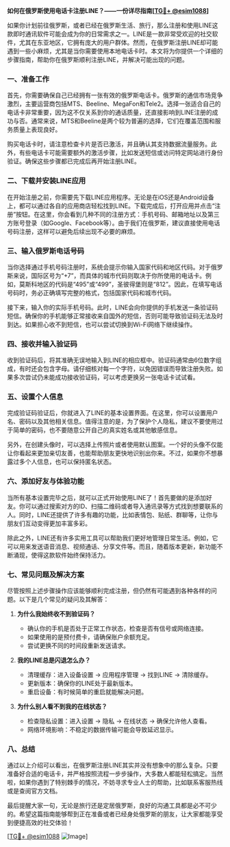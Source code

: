 **如何在俄罗斯使用电话卡注册LINE？——一份详尽指南[[TG💪+ @esim1088](https://t.me/s/esim1088)]**

如果你计划前往俄罗斯，或者已经在俄罗斯生活、旅行，那么注册和使用LINE这款即时通讯软件可能会成为你的日常需求之一。LINE是一款非常受欢迎的社交软件，尤其在东亚地区，它拥有庞大的用户群体。然而，在俄罗斯注册LINE却可能遇到一些小麻烦，尤其是当你需要使用本地电话卡时。本文将为你提供一个详细的步骤指南，帮助你在俄罗斯顺利注册LINE，并解决可能出现的问题。

### 一、准备工作

首先，你需要确保自己已经拥有一张有效的俄罗斯电话卡。俄罗斯的通信市场竞争激烈，主要运营商包括MTS、Beeline、MegaFon和Tele2。选择一张适合自己的电话卡非常重要，因为这不仅关系到你的通话质量，还直接影响到LINE注册的成功与否。通常来说，MTS和Beeline是两个较为普遍的选择，它们在覆盖范围和服务质量上表现良好。

购买电话卡时，请注意检查卡片是否已激活，并且确认其支持数据流量服务。此外，有些电话卡可能需要额外的激活步骤，比如发送短信或访问特定网站进行身份验证。确保这些步骤都已完成后再开始注册LINE。

### 二、下载并安装LINE应用

在开始注册之前，你需要先下载LINE应用程序。无论是在iOS还是Android设备上，都可以通过各自的应用商店轻松找到LINE。下载完成后，打开应用并点击“注册”按钮。在这里，你会看到几种不同的注册方式：手机号码、邮箱地址以及第三方账号登录（如Google、Facebook等）。由于我们在俄罗斯，建议直接使用电话号码注册，这样可以避免后续出现不必要的麻烦。

### 三、输入俄罗斯电话号码

当你选择通过手机号码注册时，系统会提示你输入国家代码和地区代码。对于俄罗斯来说，国际区号为“+7”，而具体的城市代码则取决于你所使用的电话卡。例如，莫斯科地区的代码是“495”或“499”，圣彼得堡则是“812”。因此，在填写电话号码时，务必正确填写完整的格式，包括国家代码和城市代码。

接下来，输入你的实际手机号码。此时，LINE会向你提供的手机发送一条验证码短信。确保你的手机能够正常接收来自国外的短信，否则可能导致验证码无法及时到达。如果担心收不到短信，也可以尝试切换到Wi-Fi网络下继续操作。

### 四、接收并输入验证码

收到验证码后，将其准确无误地输入到LINE的相应框中。验证码通常由6位数字组成，有时还会包含字母。请仔细核对每一个字符，以免因错误而导致注册失败。如果多次尝试仍未能成功接收验证码，可以考虑更换另一张电话卡试试看。

### 五、设置个人信息

完成验证码验证后，你就进入了LINE的基本设置界面。在这里，你可以设置用户名、密码以及其他相关信息。值得注意的是，为了保护个人隐私，建议不要使用过于简单的密码，也不要随意公开自己的真实姓名或其他敏感信息。

另外，在创建头像时，可以选择上传照片或者使用默认图案。一个好的头像不仅能让你看起来更加亲切友善，也能帮助朋友更快地识别出你来。不过，如果你不想暴露过多个人信息，也可以保持匿名状态。

### 六、添加好友与体验功能

当所有基本设置完毕之后，就可以正式开始使用LINE了！首先要做的是添加好友。你可以通过搜索对方的ID、扫描二维码或者导入通讯录等方式找到想要联系的人。同时，LINE还提供了许多有趣的功能，比如表情包、贴纸、群聊等，让你与朋友们互动变得更加丰富多彩。

除此之外，LINE还有许多实用工具可以帮助我们更好地管理日常生活。例如，它可以用来发送语音消息、视频通话、分享文件等。而且，随着版本更新，新功能不断涌现，使得这款软件始终保持活力。

### 七、常见问题及解决方案

尽管按照上述步骤操作应该能够顺利完成注册，但仍然有可能遇到各种各样的问题。以下是几个常见的疑问及其解答：

1. **为什么我始终收不到验证码？**
   - 确认你的手机是否处于正常工作状态，检查是否有信号或网络连接。
   - 如果使用的是预付费卡，请确保账户余额充足。
   - 尝试更换不同的时间段重新发送请求。

2. **我的LINE总是闪退怎么办？**
   - 清理缓存：进入设备设置 -> 应用程序管理 -> 找到LINE -> 清除缓存。
   - 更新版本：确保你的LINE处于最新版本。
   - 重启设备：有时候简单的重启就能解决问题。

3. **为什么别人看不到我的在线状态？**
   - 检查隐私设置：进入设置 -> 隐私 -> 在线状态 -> 确保允许他人查看。
   - 网络环境影响：不稳定的数据传输可能会导致延迟显示。

### 八、总结

通过以上介绍可以看出，在俄罗斯注册LINE其实并没有想象中的那么复杂。只要准备好合适的电话卡，并严格按照流程一步步操作，大多数人都能轻松搞定。当然啦，如果你遇到了特别棘手的情况，不妨寻求专业人士的帮助，比如联系客服热线或是查阅官方文档。

最后提醒大家一句，无论是旅行还是定居俄罗斯，良好的沟通工具都是必不可少的。希望这篇指南能够帮到正在准备或者已经身处俄罗斯的朋友，让大家都能享受到便捷高效的社交体验！

[[TG💪+ @esim1088](https://t.me/s/esim1088) ![Image](https://i.postimg.cc/4NQfJmqS/Snipaste-2025-05-13-00-14-12.png)]